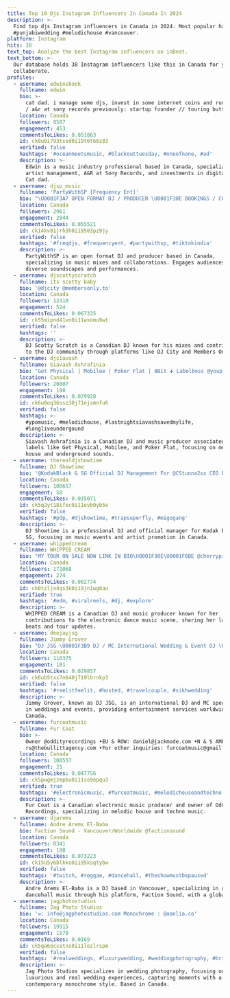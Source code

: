 ```yaml
---
title: Top 10 Djs Instagram Influencers In Canada In 2024
description: >-
  Find top djs Instagram influencers in Canada in 2024. Most popular hashtags:
  #punjabiwedding #melodichouse #vancouver.
platform: Instagram
hits: 38
text_top: Analyze the best Instagram influencers on inBeat.
text_bottom: >-
  Our database holds 38 Instagram influencers like this in Canada for you to
  collaborate.
profiles:
  - username: edwinsbook
    fullname: edwin
    bio: >-
      cat dad. i manage some djs, invest in some internet coins and run a label
      / a&r at sony records previously: startup founder // touring button pusher
    location: Canada
    followers: 8587
    engagement: 453
    commentsToLikes: 0.051863
    id: ck0u0i793tsod0i19t6t66z83
    verified: false
    hashtags: '#oceanmeetsmusic, #blackouttuesday, #oneofnone, #ad'
    description: >-
      Edwin is a music industry professional based in Canada, specializing in
      artist management, A&R at Sony Records, and investments in digital assets.
      Cat dad.
  - username: djsp_music
    fullname: 'PartyWithSP [Frequency Ent]'
    bio: "\U0001F3A7 OPEN FORMAT DJ / PRODUCER \U0001F30E BOOKINGS / COLABS VIA EMAIL \U0001F4E7 INFO@DJSPMUSIC.COM \U0001F53B LISTEN TO MY MIXES BELOW\U0001F53B"
    location: Canada
    followers: 2961
    engagement: 2044
    commentsToLikes: 0.055521
    id: ck14kv81jrh3h0i19503pz9jy
    verified: false
    hashtags: '#freqdjs, #frequencyent, #partywithsp, #tiktokindia'
    description: >-
      PartyWithSP is an open format DJ and producer based in Canada,
      specializing in music mixes and collaborations. Engages audiences with
      diverse soundscapes and performances.
  - username: djscottyscratch
    fullname: its scotty baby
    bio: '@djcity @membersonly.to'
    location: Canada
    followers: 12410
    engagement: 524
    commentsToLikes: 0.067335
    id: ck55mipnd41vn0i11wxomu9wt
    verified: false
    hashtags: ''
    description: >-
      DJ Scotty Scratch is a Canadian DJ known for his mixes and contributions
      to the DJ community through platforms like DJ City and Members Only.
  - username: djsiavash
    fullname: Siavash Ashrafinia
    bio: "Get Physical | Mobilee | Poker Flat | 8Bit ➕ Labelboss @youplusoneca ➕ Resident @baramericas #\U0001D5DF\U0001D5EE\U0001D600\U0001D601\U0001D5E1\U0001D5F6\U0001D5F4\U0001D5F5\U0001D601\U0001D5E6\U0001D5F6\U0001D5EE\U0001D603\U0001D5EE\U0001D600\U0001D5F5\U0001D5E6\U0001D5EE\U0001D603\U0001D5F2\U0001D5F1\U0001D5E0\U0001D606\U0001D5DF\U0001D5F6\U0001D5F3\U0001D5F2 \U0001F9D9\U0001F3FC‍♂️"
    location: Canada
    followers: 20807
    engagement: 198
    commentsToLikes: 0.029928
    id: ck6u8oq36ssz30j71ejsmnfu6
    verified: false
    hashtags: >-
      #ypomusic, #melodichouse, #lastnightsiavashsavedmylife,
      #longliveundergound
    description: >-
      Siavash Ashrafinia is a Canadian DJ and music producer associated with
      labels like Get Physical, Mobilee, and Poker Flat, focusing on melodic
      house and underground sounds.
  - username: therealdjshowtime
    fullname: DJ Showtime
    bio: '@KodakBlack & SG Official DJ Management For @CStunna2xx CEO BC Bravehearts'
    location: Canada
    followers: 108657
    engagement: 58
    commentsToLikes: 0.035071
    id: ck5q2yt18ifec0i11evb0yb5e
    verified: false
    hashtags: '#pdp, #djshowtime, #trapsuperfly, #migogang'
    description: >-
      DJ Showtime is a professional DJ and official manager for Kodak Black and
      SG, focusing on music events and artist promotion in Canada.
  - username: whippedcream
    fullname: WHIPPED CREAM
    bio: "MY TOUR ON SALE NOW LINK IN BIO\U0001F30E\U0001F6BE @cherrypit66 for my beats \U0001F4BF"
    location: Canada
    followers: 171068
    engagement: 274
    commentsToLikes: 0.002774
    id: ck0tzljx4qs3k0i19jn1wg8au
    verified: true
    hashtags: '#edm, #viralreels, #dj, #explore'
    description: >-
      WHIPPED CREAM is a Canadian DJ and music producer known for her
      contributions to the electronic dance music scene, sharing her latest
      beats and tour updates.
  - username: deejayjsg
    fullname: Jimmy Grover
    bio: "DJ JSG \U0001F3B9 DJ / MC International Wedding & Event DJ \U0001F30D ✈️ Available Worldwide \U0001F4E7 book@deejayjsg.ca"
    location: Canada
    followers: 110375
    engagement: 101
    commentsToLikes: 0.029857
    id: ck6ub5txx7n640j719lbrnkp3
    verified: false
    hashtags: '#reelitfeelit, #hosted, #travelcouple, #sikhwedding'
    description: >-
      Jimmy Grover, known as DJ JSG, is an international DJ and MC specializing
      in weddings and events, providing entertainment services worldwide from
      Canada.
  - username: furcoatmusic
    fullname: Fur Coat
    bio: >-
      Owner @oddityrecordings •EU & ROW: daniel@jackmode.com •N & S AMERICA:
      rs@thebullittagency.com •For other inquiries: furcoatmusic@gmail.com
    location: Canada
    followers: 100557
    engagement: 21
    commentsToLikes: 0.047756
    id: ck5pwgmjzmpbu0i11so9epqu3
    verified: true
    hashtags: '#electronicmusic, #furcoatmusic, #melodichouseandtechno, #melodichouse'
    description: >-
      Fur Coat is a Canadian electronic music producer and owner of Oddity
      Recordings, specializing in melodic house and techno music.
  - username: djarems
    fullname: Andre Arems El-Baba
    bio: Faction Sound - Vancouver/Worldwide @factionsound
    location: Canada
    followers: 8341
    engagement: 198
    commentsToLikes: 0.073223
    id: ck15u5y6blkko0i195ksgtybw
    verified: false
    hashtags: '#twitch, #reggae, #dancehall, #theshowmustbepaused'
    description: >-
      Andre Arems El-Baba is a DJ based in Vancouver, specializing in reggae and
      dancehall music through his platform, Faction Sound, with a global reach.
  - username: jagphotostudios
    fullname: Jag Photo Studios
    bio: '✉️: info@jagphotostudios.com Monochrome : @aaelia.co'
    location: Canada
    followers: 19915
    engagement: 1570
    commentsToLikes: 0.0169
    id: ck5qa6occetns0i11lozlrspm
    verified: false
    hashtags: '#realweddings, #luxurywedding, #weddingphotography, #bridal'
    description: >-
      Jag Photo Studios specializes in wedding photography, focusing on
      luxurious and real wedding experiences, capturing moments with a
      contemporary monochrome style. Based in Canada.
---
```


